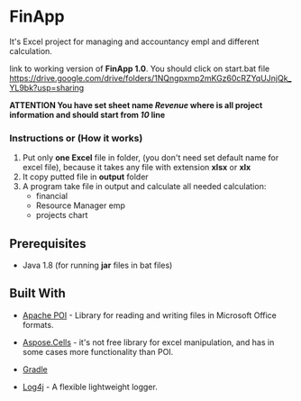 # FinApp
It's Excel project for managing and accountancy empl and different calculation.

link to working version of **FinApp 1.0**. You should click on start.bat file
https://drive.google.com/drive/folders/1NQngpxmp2mKGz60cRZYqUJnjQk_YL9bk?usp=sharing


**ATTENTION  You have set sheet name *Revenue* where is all project information and should start from *10* line**
### Instructions or (How it works)
1. Put only **one Excel** file in folder, (you don't need set default name for excel file), because it takes any file with extension **xlsx** or **xlx**
2. It copy putted file in **output** folder
3. A program take file in output and calculate all needed calculation:
    * financial          
    * Resource Manager emp
    * projects chart  

 ## Prerequisites
 * Java 1.8  (for running **jar** files in bat files)
  
## Built With
  * [Apache POI](https://poi.apache.org/) - Library for reading and writing files in Microsoft Office formats.
  * [Aspose.Cells](https://products.aspose.com/cells/java) - it's not free library for excel manipulation, and has in some cases more functionality than POI. 
  
  * [Gradle](https://gradle.org/)
  * [Log4j](https://logging.apache.org/log4j/2.x/) - A flexible lightweight logger.
 
 